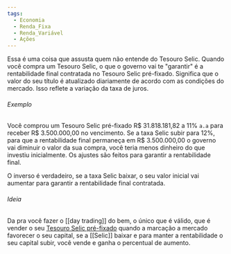 ```yaml
---
tags:
  - Economia
  - Renda_Fixa
  - Renda_Variável
  - Ações
---
```

Essa é uma coisa que assusta quem não entende do Tesouro Selic. Quando você compra um Tesouro Selic, o que o governo vai te "garantir" é a rentabilidade final contratada no Tesouro Selic pré-fixado. Significa que o valor do seu título é atualizado diariamente de acordo com as condições do mercado. Isso reflete a variação da taxa de juros. 
###### Exemplo

Você comprou um Tesouro Selic pré-fixado R$ 31.818.181,82 a 11% `a.a` para receber R$ 3.500.000,00 no vencimento. Se a taxa Selic subir para 12%,  para que a rentabilidade final permaneça em R$ 3.500.000,00 o governo vai diminuir o valor da sua compra, você teria menos dinheiro do que investiu inicialmente. Os ajustes são feitos para garantir a rentabilidade final.

O inverso é verdadeiro, se a taxa Selic baixar, o seu valor inicial vai aumentar para garantir a rentabilidade final contratada.

###### Ideia

Da pra você fazer o [[day trading]] do bem, o único que é válido, que é vender o seu [Tesouro Selic pré-fixado](Tesouro%20Selic%20pré-fixado.md) quando a marcação a mercado favorecer o seu capital, se a [[Selic]] baixar e para manter a rentabilidade o seu capital subir, você vende e ganha o percentual de aumento.